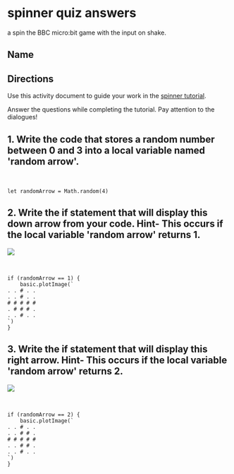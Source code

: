# spinner quiz answers

a spin the BBC micro:bit game with the input on shake.

## Name

## Directions

Use this activity document to guide your work in the [spinner tutorial](/lessons/spinner/tutorial).

Answer the questions while completing the tutorial. Pay attention to the dialogues!

## 1. Write the code that stores a random number between 0 and 3 into a local variable named 'random arrow'.

<br/>

```blocks
let randomArrow = Math.random(4)
```

## 2. Write the if statement that will display this down arrow from your code. Hint- This occurs if the local variable 'random arrow' returns 1. 

![](/static/mb/lessons/spinner-0.png)

<br/>

```blocks
if (randomArrow == 1) {
    basic.plotImage(`
. . # . .
. . # . .
# # # # #
. # # # .
. . # . .
`)
}
```

## 3. Write the if statement that will display this right arrow. Hint- This occurs if the local variable 'random arrow' returns 2. 

![](/static/mb/lessons/spinner-1.png)

<br />

```blocks
if (randomArrow == 2) {
    basic.plotImage(`
. . # . .
. . # # .
# # # # #
. . # # .
. . # . .
`)
}
```


